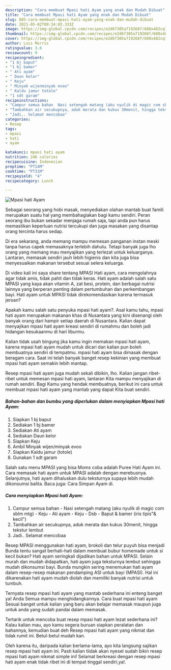 ```yaml
---
description: "Cara membuat Mpasi hati Ayam yang enak dan Mudah Dibuat"
title: "Cara membuat Mpasi hati Ayam yang enak dan Mudah Dibuat"
slug: 885-cara-membuat-mpasi-hati-ayam-yang-enak-dan-mudah-dibuat
date: 2021-05-02T09:34:03.333Z
image: https://img-global.cpcdn.com/recipes/e2d6f305a719268f/680x482cq70/mpasi-hati-ayam-foto-resep-utama.jpg
thumbnail: https://img-global.cpcdn.com/recipes/e2d6f305a719268f/680x482cq70/mpasi-hati-ayam-foto-resep-utama.jpg
cover: https://img-global.cpcdn.com/recipes/e2d6f305a719268f/680x482cq70/mpasi-hati-ayam-foto-resep-utama.jpg
author: Lois Morris
ratingvalue: 3.6
reviewcount: 9
recipeingredient:
- "1 bj baput"
- "1 bj bamer"
- " Ati ayam"
- " Daun kelor"
- " Keju"
- " Minyak wijenminyak evoo"
- " Kaldu jamur totole"
- "1 sdt garam"
recipeinstructions:
- "Campur semua bahan  Nasi setengah matang (aku nyulik di magic com sblm mtg)  Keju Ati ayam Keju Dsb Baput &amp; bamer (iris tipis&#34;&amp; kecil&#34;)"
- "Tambahkan air secukupnya, aduk merata dan kukus 30menit, hingga tekstur lembut"
- "Jadi.. Selamat mencobaa"
categories:
- Resep
tags:
- mpasi
- hati
- ayam

katakunci: mpasi hati ayam 
nutrition: 246 calories
recipecuisine: Indonesian
preptime: "PT14M"
cooktime: "PT31M"
recipeyield: "4"
recipecategory: Lunch

---
```



![Mpasi hati Ayam](https://img-global.cpcdn.com/recipes/e2d6f305a719268f/680x482cq70/mpasi-hati-ayam-foto-resep-utama.jpg)

Sebagai seorang yang hobi masak, menyediakan olahan mantab buat famili merupakan suatu hal yang membahagiakan bagi kamu sendiri. Peran seorang ibu bukan sekadar menjaga rumah saja, tapi anda pun harus memastikan keperluan nutrisi tercukupi dan juga masakan yang disantap orang tercinta harus sedap.

Di era  sekarang, anda memang mampu memesan panganan instan meski tanpa harus capek memasaknya terlebih dahulu. Tetapi banyak juga lho orang yang memang mau menyajikan yang terlezat untuk keluarganya. Lantaran, memasak sendiri jauh lebih higienis dan kita juga bisa menyesuaikan makanan tersebut sesuai selera keluarga. 

Di video kali ini saya share tentang MPASI Hati ayam, cara mengolahnya agar tidak amis, tidak pahit dan tidak keras. Hati ayam adalah salah satu MPASI yang kaya akan vitamin A, zat besi, protein, dan berbagai nutrisi lainnya yang berperan penting dalam pertumbuhan dan perkembangan bayi. Hati ayam untuk MPASI tidak direkomendasikan karena termasuk jeroan?

Apakah kamu salah satu penyuka mpasi hati ayam?. Asal kamu tahu, mpasi hati ayam merupakan makanan khas di Nusantara yang kini disenangi oleh banyak orang dari hampir setiap daerah di Nusantara. Kalian dapat menyajikan mpasi hati ayam kreasi sendiri di rumahmu dan boleh jadi hidangan kesukaanmu di hari liburmu.

Kalian tidak usah bingung jika kamu ingin memakan mpasi hati ayam, karena mpasi hati ayam mudah untuk dicari dan kalian pun boleh membuatnya sendiri di tempatmu. mpasi hati ayam bisa dimasak dengan beragam cara. Saat ini telah banyak banget resep kekinian yang membuat mpasi hati ayam semakin lebih mantap.

Resep mpasi hati ayam juga mudah sekali dibikin, lho. Kalian jangan ribet-ribet untuk memesan mpasi hati ayam, lantaran Kita mampu menyajikan di rumah sendiri. Bagi Kamu yang hendak membuatnya, berikut ini cara untuk membuat mpasi hati ayam yang mantab yang dapat Kita buat sendiri.

<!--inarticleads1-->

##### Bahan-bahan dan bumbu yang diperlukan dalam menyiapkan Mpasi hati Ayam:

1. Siapkan 1 bj baput
1. Sediakan 1 bj bamer
1. Sediakan  Ati ayam
1. Sediakan  Daun kelor
1. Siapkan  Keju
1. Ambil  Minyak wijen/minyak evoo
1. Siapkan  Kaldu jamur (totole)
1. Gunakan 1 sdt garam


Salah satu menu MPASI yang bisa Moms coba adalah Puree Hati Ayam ini. Cara memasak hati ayam untuk MPASI adalah dengan merebusnya. Selanjutnya, hati ayam dihaluskan dulu teksturnya supaya lebih mudah dikonsumsi balita. Baca juga: Cara Simpan Ayam di. 

<!--inarticleads2-->

##### Cara menyiapkan Mpasi hati Ayam:

1. Campur semua bahan  - Nasi setengah matang (aku nyulik di magic com sblm mtg)  - Keju - Ati ayam - Keju - Dsb - Baput &amp; bamer (iris tipis&#34;&amp; kecil&#34;)
1. Tambahkan air secukupnya, aduk merata dan kukus 30menit, hingga tekstur lembut
1. Jadi.. Selamat mencobaa


Resep MPASI menggunakan hati ayam, brokoli dan telur puyuh bisa menjadi Bunda tentu sangat berhati-hati dalam membuat bubur homemade untuk si kecil bukan? Hati ayam seringkali dijadikan bahan untuk MPASI. Selain murah dan mudah didapatkan, hati ayam juga teksturnya lembut sehingga mudah dikonsumsi bayi. Bunda mungkin sering menemukan hati ayam dalam resep-resep makanan pendamping ASI untuk bayi (MPASI). Hal ini dikarenakan hati ayam mudah diolah dan memiliki banyak nutrisi untuk tumbuh. 

Ternyata resep mpasi hati ayam yang mantab sederhana ini enteng banget ya! Anda Semua mampu menghidangkannya. Cara buat mpasi hati ayam Sesuai banget untuk kalian yang baru akan belajar memasak maupun juga untuk anda yang sudah pandai dalam memasak.

Tertarik untuk mencoba buat resep mpasi hati ayam lezat sederhana ini? Kalau kalian mau, ayo kamu segera buruan siapkan peralatan dan bahannya, kemudian buat deh Resep mpasi hati ayam yang nikmat dan tidak rumit ini. Betul-betul mudah kan. 

Oleh karena itu, daripada kalian berlama-lama, ayo kita langsung sajikan resep mpasi hati ayam ini. Pasti kalian tiidak akan nyesel sudah bikin resep mpasi hati ayam nikmat simple ini! Selamat berkreasi dengan resep mpasi hati ayam enak tidak ribet ini di tempat tinggal sendiri,ya!.

